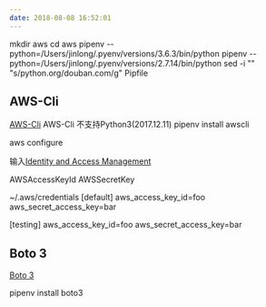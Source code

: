 ```yaml
---
date: 2018-08-08 16:52:01
---
```


mkdir aws 
cd aws
pipenv --python=/Users/jinlong/.pyenv/versions/3.6.3/bin/python
pipenv --python=/Users/jinlong/.pyenv/versions/2.7.14/bin/python
sed -i "" "s/python.org/douban.com/g" Pipfile


## AWS-Cli
[AWS-Cli](https://github.com/aws/aws-cli)
AWS-Cli 不支持Python3(2017.12.11)
pipenv install awscli

aws configure

输入[Identity and Access Management](https://console.aws.amazon.com/iam/home#/home)

AWSAccessKeyId
AWSSecretKey


~/.aws/credentials
[default]
aws_access_key_id=foo
aws_secret_access_key=bar

[testing]
aws_access_key_id=foo
aws_secret_access_key=bar


## Boto 3
[Boto 3](https://boto3.readthedocs.io/en/latest/index.html)

pipenv install boto3